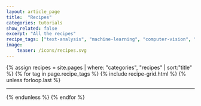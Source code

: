 ```yaml
---
layout: article_page
title:  "Recipes"
categories: tutorials
show_related: false
excerpt: "All the recipes"
recipe_tags: ["text-analysis", "machine-learning", "computer-vision", "deep-learning"]
image:
    teaser: /icons/recipes.svg
---
```


{% assign recipes = site.pages | where: "categories", "recipes" | sort:"title" %}
{% for tag in page.recipe_tags %}
  {% include recipe-grid.html %}
  {% unless forloop.last %}
  <hr>
  {% endunless %}
{% endfor %}
